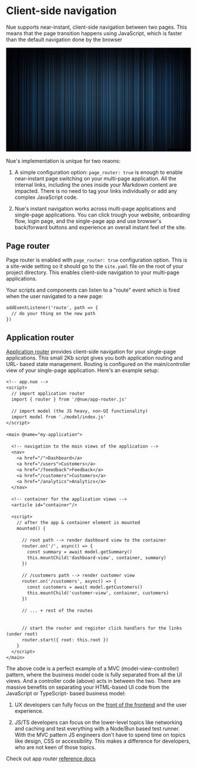 
# Client-side navigation
Nue supports near-instant, client-side navigation between two pages. This means that the page transition happens using JavaScript, which is faster than the default navigation done by the browser

![video here](/docs/img/stripes.jpg)

Nue's implementation is unique for two reaons:

1. A simple configuration option: `page_router: true` is enough to enable near-instant page switching on your multi-page application. All the internal links, including the ones inside your Markdown content are impacted. There is no need to tag your links individually or add any complex JavaScript code.

2. Nue's instant navigation works across multi-page applications and single-page applications. You can click trough your website, onboarding flow, login page, and the single-page app and use browser's back/forward buttons and experience an overall instant feel of the site.


## Page router
Page router is enabled with `page_router: true` configuration option. This is a site-wide setting so it should go to the `site.yaml` file on the root of your project directory. This enables client-side navigation to your multi-page applications.

Your scripts and components can listen to a "route" event which is fired when the user navigated to a new page:

```
addEventListener('route', path => {
  // do your thing on the new path
})
```


## Application router
[Application router](../reference/app-router.html) provides client-side navigation for your single-page applications. This small 2Kb script gives you both application routing and URL- based state management. Routing is configured on the main/controller view of your single-page application. Here's an example setup:

```
<!-- app.nue -->
<script>
  // import application router
  import { router } from '/@nue/app-router.js'

  // import model (the JS heavy, non-UI functionality)
  import model from './model/index.js'
</script>

<main @name="my-application">

  <!-- navigation to the main views of the application -->
  <nav>
    <a href="/">Dashboard</a>
    <a href="/users">Customers</a>
    <a href="/feeedback">Feedback</a>
    <a href="/customers">Customers</a>
    <a href="/analytics">Analytics</a>
  </nav>

  <!-- container for the application views -->
  <article id="container"/>

  <script>
    // after the app & container element is mounted
    mounted() {

      // root path --> render dashboard view to the container
      router.on('/', async() => {
        const summary = await model.getSummary()
        this.mountChild('dashboard-view', container, summary)
      })

      // /customers path --> render customer view
      router.on('/customers', async() => {
        const customers = await model.getCustomers()
        this.mountChild('customer-view', container, customers)
      })

      // ... + rest of the routes


      // start the router and register click handlers for the links (under root)
      router.start({ root: this.root })
    }
  </script>
</main>
```

The above code is a perfect example of a MVC (model-view-controller) pattern, where the business model code is fully separated from all the UI views. And a controller code (above) acts in between the two. There are massive benefits on separating your HTML-based UI code from the JavaScript or TypeScript- based business model:

1. UX developers can fully focus on the [front of the frontend](//bradfrost.com/blog/post/front-of-the-front-end-and-back-of-the-front-end-web-development/) and the user experience.

2. JS/TS developers can focus on the lower-level topics like networking and caching and test everything with a Node/Bun based test runner. With the MVC pattern JS engineers don't have to spend time on topics like design, CSS or accessibility. This makes a difference for developers, who are not keen of those topics.


Check out app router [reference docs](../reference/app-router.html)

